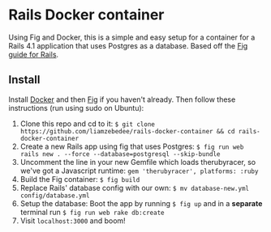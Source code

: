 Rails Docker container
======================

Using Fig and Docker, this is a simple and easy setup for a container for a Rails 4.1 application that uses Postgres as a database. Based off the [Fig guide for Rails](http://www.fig.sh/rails.html).

## Install
Install [Docker](https://docs.docker.com/installation/) and then [Fig](http://www.fig.sh/install.html) if you haven't already. Then follow these instructions (run using sudo on Ubuntu):
 1. Clone this repo and cd to it: `$ git clone https://github.com/liamzebedee/rails-docker-container && cd rails-docker-container`
 2. Create a new Rails app using fig that uses Postgres: `$ fig run web rails new . --force --database=postgresql --skip-bundle`
 3. Uncomment the line in your new Gemfile which loads therubyracer, so we've got a Javascript runtime: `gem 'therubyracer', platforms: :ruby`
 4. Build the Fig container: `$ fig build`
 5. Replace Rails' database config with our own: `$ mv database-new.yml config/database.yml`
 6. Setup the database: Boot the app by running `$ fig up` and in a **separate** terminal run `$ fig run web rake db:create`
 7. Visit `localhost:3000` and boom!
